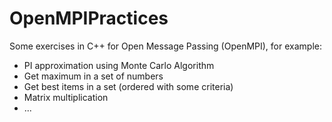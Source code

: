 # OpenMPIPractices

Some exercises in C++ for Open Message Passing (OpenMPI), for example: 

 - PI approximation using Monte Carlo Algorithm
 - Get maximum in a set of numbers
 - Get best items in a set (ordered with some criteria)
 - Matrix multiplication
 - ...
